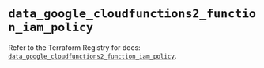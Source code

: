 # `data_google_cloudfunctions2_function_iam_policy`

Refer to the Terraform Registry for docs: [`data_google_cloudfunctions2_function_iam_policy`](https://registry.terraform.io/providers/hashicorp/google/6.20.0/docs/data-sources/cloudfunctions2_function_iam_policy).
